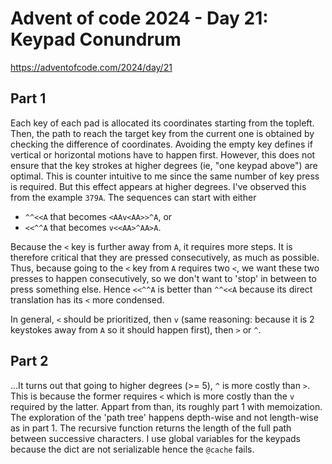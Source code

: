 # Advent of code 2024 - Day 21: Keypad Conundrum

https://adventofcode.com/2024/day/21

## Part 1

Each key of each pad is allocated its coordinates starting from the topleft. Then, the path to reach the target key from the current one is obtained by checking the difference of coordinates.
Avoiding the empty key defines if vertical or horizontal motions have to happen first.
However, this does not ensure that the key strokes at higher degrees (ie, "one keypad above") are optimal.
This is counter intuitive to me since the same number of key press is required. But this effect appears at higher degrees.
I've observed this from the example `379A`. The sequences can start with either
* `^^<<A` that becomes `<AAv<AA>>^A`, or
* `<<^^A` that becomes `v<<AA>^AA>A`.

Because the `<` key is further away from `A`, it requires more steps. It is therefore critical that they are pressed consecutively, as much as possible.
Thus, because going to the `<` key from `A` requires two `<`, we want these two presses to happen consecutively, so we don't want to 'stop' in between to press something else.
Hence `<<^^A` is better than `^^<<A` because its direct translation has its `<` more condensed.

In general, `<` should be prioritized, then `v` (same reasoning: because it is 2 keystokes away from `A` so it should happen first), then `>` or `^`.

## Part 2

...It turns out that going to higher degrees (>= 5), `^` is more costly than `>`. This is because the former requires `<` which is more costly than the `v` required by the latter.
Appart from than, its roughly part 1 with memoization. The exploration of the 'path tree' happens depth-wise and not length-wise as in part 1.
The recursive function returns the length of the full path between successive characters.
I use global variables for the keypads because the dict are not serializable hence the `@cache` fails.
